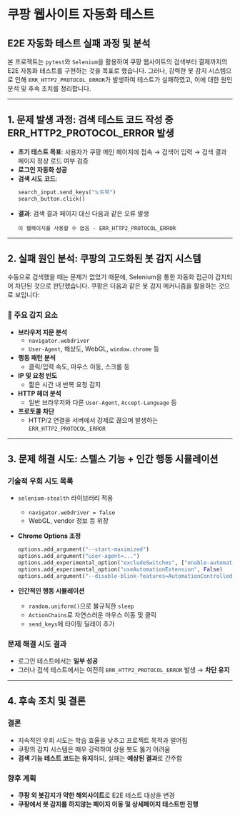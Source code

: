 # 쿠팡 웹사이트 자동화 테스트

## E2E 자동화 테스트 실패 과정 및 분석

본 프로젝트는 `pytest`와 `Selenium`을 활용하여 쿠팡 웹사이트의 검색부터 결제까지의 E2E 자동화 테스트를 구현하는 것을 목표로 했습니다. 그러나, 강력한 봇 감지 시스템으로 인해 `ERR_HTTP2_PROTOCOL_ERROR`가 발생하여 테스트가 실패하였고, 이에 대한 원인 분석 및 후속 조치를 정리합니다.

---

## 1. 문제 발생 과정: 검색 테스트 코드 작성 중 ERR_HTTP2_PROTOCOL_ERROR 발생

- **초기 테스트 목표**: 사용자가 쿠팡 메인 페이지에 접속 → 검색어 입력 → 검색 결과 페이지 정상 로드 여부 검증
- **로그인 자동화 성공**
- **검색 시도 코드**:
  ```python
  search_input.send_keys("노트북")
  search_button.click()
  ```
- **결과**: 검색 결과 페이지 대신 다음과 같은 오류 발생
  ```
  이 웹페이지를 사용할 수 없음 - ERR_HTTP2_PROTOCOL_ERROR
  ```

---

## 2. 실패 원인 분석: 쿠팡의 고도화된 봇 감지 시스템

수동으로 검색했을 때는 문제가 없었기 때문에, Selenium을 통한 자동화 접근이 감지되어 차단된 것으로 판단했습니다. 쿠팡은 다음과 같은 봇 감지 메커니즘을 활용하는 것으로 보입니다:

### 📌 주요 감지 요소

- **브라우저 지문 분석**
  - `navigator.webdriver`
  - `User-Agent`, 해상도, WebGL, `window.chrome` 등
- **행동 패턴 분석**
  - 클릭/입력 속도, 마우스 이동, 스크롤 등
- **IP 및 요청 빈도**
  - 짧은 시간 내 반복 요청 감지
- **HTTP 헤더 분석**
  - 일반 브라우저와 다른 `User-Agent`, `Accept-Language` 등
- **프로토콜 차단**
  - HTTP/2 연결을 서버에서 강제로 끊으며 발생하는 `ERR_HTTP2_PROTOCOL_ERROR`

---

## 3. 문제 해결 시도: 스텔스 기능 + 인간 행동 시뮬레이션

### 기술적 우회 시도 목록

- `selenium-stealth` 라이브러리 적용
  - `navigator.webdriver = false`
  - WebGL, vendor 정보 등 위장

- **Chrome Options 조정**
  ```python
  options.add_argument("--start-maximized")
  options.add_argument("user-agent=...")
  options.add_experimental_option("excludeSwitches", ["enable-automation"])
  options.add_experimental_option("useAutomationExtension", False)
  options.add_argument("--disable-blink-features=AutomationControlled")
  ```

- **인간적인 행동 시뮬레이션**
  - `random.uniform()`으로 불규칙한 `sleep`
  - `ActionChains`로 자연스러운 마우스 이동 및 클릭
  - `send_keys`에 타이핑 딜레이 추가

### 문제 해결 시도 결과

- 로그인 테스트에서는 **일부 성공**
- 그러나 검색 테스트에서는 여전히 `ERR_HTTP2_PROTOCOL_ERROR` 발생 → **차단 유지**

---

## 4. 후속 조치 및 결론

### 결론

- 지속적인 우회 시도는 학습 효율을 낮추고 프로젝트 목적과 멀어짐
- 쿠팡의 감지 시스템은 매우 강력하여 상용 봇도 뚫기 어려움
- **검색 기능 테스트 코드는 유지**하되, 실패는 **예상된 결과**로 간주함

### 향후 계획

- **쿠팡 외 봇감지가 약한 해외사이트**로 E2E 테스트 대상을 변경
- **쿠팡에서 봇 감지를 하지않는 페이지 이동 및 상세페이지 테스트만 진행**